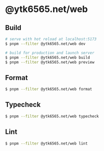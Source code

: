 # @ytk6565.net/web

## Build

```bash
# serve with hot reload at localhost:5173
$ pnpm --filter @ytk6565.net/web dev

# build for production and launch server
$ pnpm --filter @ytk6565.net/web build
$ pnpm --filter @ytk6565.net/web preview
```

## Format

```bash
$ pnpm --filter @ytk6565.net/web format
```

## Typecheck

```bash
$ pnpm --filter @ytk6565.net/web typecheck
```

## Lint

```bash
$ pnpm --filter @ytk6565.net/web lint
```
